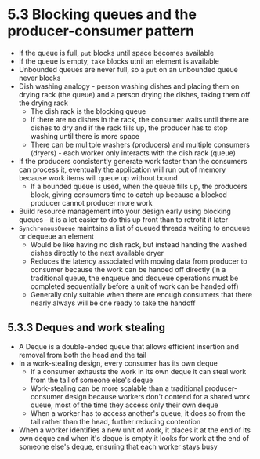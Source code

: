 # 5.3 Blocking queues and the producer-consumer pattern

* If the queue is full, `put` blocks until space becomes available
* If the queue is empty, `take` blocks utnil an element is available
* Unbounded queues are never full, so a `put` on an unbounded queue never blocks
* Dish washing analogy - person washing dishes and placing them on drying rack (the queue) and a person drying the dishes, taking them off the drying rack
  * The dish rack is the blocking queue
  * If there are no dishes in the rack, the consumer waits until there are dishes to dry and if the rack fills up, the producer has to stop washing until there is more space
  * There can be mulitple washers (producers) and multiple consumers (dryers) - each worker only interacts with the dish rack (queue)
* If the producers consistently generate work faster than the consumers can process it, eventually the application will run out of memory because work items will queue up without bound
  * If a bounded queue is used, when the queue fills up, the producers block, giving consumers time to catch up because a blocked producer cannot producer more work
* Build resource management into your design early using blocking queues - it is a lot easier to do this up front than to retrofit it later
* `SynchronousQueue` maintains a list of queued threads waiting to enqueue or dequeue an element
  * Would be like having no dish rack, but instead handing the washed dishes directly to the next available dryer
  * Reduces the latency associated with moving data from producer to consumer because the work can be handed off directly (in a traditional queue, the enqueue and dequeue operations must be completed sequentially before a unit of work can be handed off)
  * Generally only suitable when there are enough consumers that there nearly always will be one ready to take the handoff

## 5.3.3 Deques and work stealing

* A Deque is a double-ended queue that allows efficient insertion and removal from both the head and the tail
* In a work-stealing design, every consumer has its own deque
  * If a consumer exhausts the work in its own deque it can steal work from the tail of someone else's deque
  * Work-stealing can be more scalable than a traditional producer-consumer design because workers don't contend for a shared work queue, most of the time they access only their own deque
  * When a worker has to access another's queue, it does so from the tail rather than the head, further reducing contention
* When a worker identifies a new unit of work, it places it at the end of its own deque and when it's deque is empty it looks for work at the end of someone else's deque, ensuring that each worker stays busy
